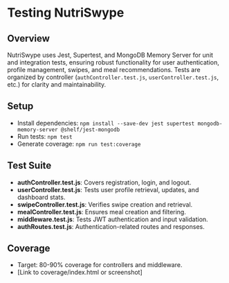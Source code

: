 # Testing NutriSwype

## Overview
NutriSwype uses Jest, Supertest, and MongoDB Memory Server for unit and integration tests, ensuring robust functionality for user authentication, profile management, swipes, and meal recommendations.
Tests are organized by controller (`authController.test.js`, `userController.test.js`, etc.) for clarity and maintainability.

## Setup
- Install dependencies: `npm install --save-dev jest supertest mongodb-memory-server @shelf/jest-mongodb`
- Run tests: `npm test`
- Generate coverage: `npm run test:coverage`

## Test Suite
- **authController.test.js**: Covers registration, login, and logout.
- **userController.test.js**: Tests user profile retrieval, updates, and dashboard stats.
- **swipeController.test.js**: Verifies swipe creation and retrieval.
- **mealController.test.js**: Ensures meal creation and filtering.
- **middleware.test.js**: Tests JWT authentication and input validation.
- **authRoutes.test.js**: Authentication-related routes and responses.

## Coverage
- Target: 80-90% coverage for controllers and middleware.
- [Link to coverage/index.html or screenshot]